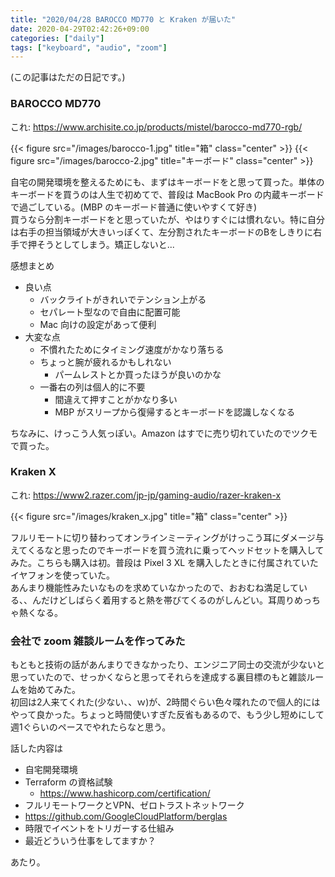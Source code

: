```yaml
---
title: "2020/04/28 BAROCCO MD770 と Kraken が届いた"
date: 2020-04-29T02:42:26+09:00
categories: ["daily"]
tags: ["keyboard", "audio", "zoom"]
---
```



(この記事はただの日記です。)

### BAROCCO MD770
これ: https://www.archisite.co.jp/products/mistel/barocco-md770-rgb/

{{< figure src="/images/barocco-1.jpg" title="箱" class="center" >}}
{{< figure src="/images/barocco-2.jpg" title="キーボード" class="center" >}}


自宅の開発環境を整えるためにも、まずはキーボードをと思って買った。単体のキーボードを買うのは人生で初めてで、普段は MacBook Pro の内蔵キーボードで過ごしている。(MBP のキーボード普通に使いやすくて好き)  
買うなら分割キーボードをと思っていたが、やはりすぐには慣れない。特に自分は右手の担当領域が大きいっぽくて、左分割されたキーボードのBをしきりに右手で押そうとしてしまう。矯正しないと...  

感想まとめ

- 良い点
  - バックライトがきれいでテンション上がる
  - セパレート型なので自由に配置可能
  - Mac 向けの設定があって便利
- 大変な点
  - 不慣れたためにタイミング速度がかなり落ちる
  - ちょっと腕が疲れるかもしれない
    - パームレストとか買ったほうが良いのかな
  - 一番右の列は個人的に不要
    - 間違えて押すことがかなり多い
    - MBP がスリープから復帰するとキーボードを認識しなくなる

ちなみに、けっこう人気っぽい。Amazon はすでに売り切れていたのでツクモで買った。

### Kraken X
これ: https://www2.razer.com/jp-jp/gaming-audio/razer-kraken-x

{{< figure src="/images/kraken_x.jpg" title="箱" class="center" >}}

フルリモートに切り替わってオンラインミーティングがけっこう耳にダメージ与えてくるなと思ったのでキーボードを買う流れに乗ってヘッドセットを購入してみた。こちらも購入は初。普段は Pixel 3 XL を購入したときに付属されていたイヤフォンを使っていた。  
あんまり機能性みたいなものを求めていなかったので、おおむね満足している、、んだけどしばらく着用すると熱を帯びてくるのがしんどい。耳周りめっちゃ熱くなる。


### 会社で zoom 雑談ルームを作ってみた
もともと技術の話があんまりできなかったり、エンジニア同士の交流が少ないと思っていたので、せっかくならと思ってそれらを達成する裏目標のもと雑談ルームを始めてみた。  
初回は2人来てくれた(少ない、、ｗ)が、2時間ぐらい色々喋れたので個人的にはやって良かった。ちょっと時間使いすぎた反省もあるので、もう少し短めにして週1ぐらいのペースでやれたらなと思う。

 話した内容は

 - 自宅開発環境
 - Terraform の資格試験
   - https://www.hashicorp.com/certification/
 - フルリモートワークとVPN、ゼロトラストネットワーク
 - https://github.com/GoogleCloudPlatform/berglas
 - 時限でイベントをトリガーする仕組み
 - 最近どういう仕事をしてますか？

 あたり。

